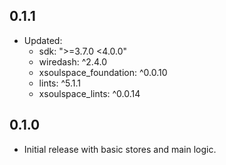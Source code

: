 ## 0.1.1

- Updated:
  - sdk: ">=3.7.0 <4.0.0"
  - wiredash: ^2.4.0
  - xsoulspace_foundation: ^0.0.10
  - lints: ^5.1.1
  - xsoulspace_lints: ^0.0.14

## 0.1.0

- Initial release with basic stores and main logic.
